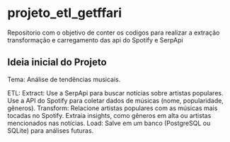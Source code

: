 # projeto_etl_getffari
Repositorio com o objetivo de conter os codigos para realizar a extração transformação e carregamento das api do Spotify e SerpApi 

## Ideia inicial do Projeto
Tema: Análise de tendências musicais.

ETL:
Extract:
Use a SerpApi para buscar notícias sobre artistas populares.
Use a API do Spotify para coletar dados de músicas (nome, popularidade, gêneros).
Transform:
Relacione artistas populares com as músicas mais tocadas no Spotify.
Extraia insights, como gêneros em alta ou artistas mencionados nas notícias.
Load:
Salve em um banco (PostgreSQL ou SQLite) para análises futuras.
